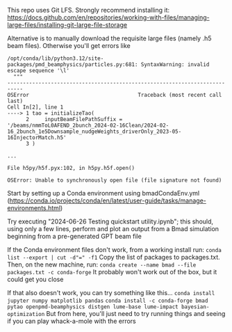 This repo uses Git LFS. Strongly recommend installing it: https://docs.github.com/en/repositories/working-with-files/managing-large-files/installing-git-large-file-storage

Alternative is to manually download the requisite large files (namely .h5 beam files). Otherwise you'll get errors like

```
/opt/conda/lib/python3.12/site-packages/pmd_beamphysics/particles.py:681: SyntaxWarning: invalid escape sequence '\l'
  """
---------------------------------------------------------------------------
OSError                                   Traceback (most recent call last)
Cell In[2], line 1
----> 1 tao = initializeTao(
      2     inputBeamFilePathSuffix = '/beams/nmmToL0AFEND_2bunch_2024-02-16Clean/2024-02-16_2bunch_1e5Downsample_nudgeWeights_driverOnly_2023-05-16InjectorMatch.h5'
      3 )

...

File h5py/h5f.pyx:102, in h5py.h5f.open()

OSError: Unable to synchronously open file (file signature not found)
```

Start by setting up a Conda environment using bmadCondaEnv.yml (https://conda.io/projects/conda/en/latest/user-guide/tasks/manage-environments.html)

Try executing "2024-06-26 Testing quickstart utility.ipynb"; this should, using only a few lines, perform and plot an output from a Bmad simulation beginning from a pre-generated GPT beam file

If the Conda environment files don't work, from a working install run:
`conda list --export | cut -d"=" -f1`
Copy the list of packages to packages.txt. Then, on the new machine, run:
`conda create --name bmad --file packages.txt -c conda-forge`
It probably won't work out of the box, but it could get you close


If that also doesn't work, you can try something like this...
`conda install jupyter numpy matplotlib pandas`
`conda install -c conda-forge bmad pytao openpmd-beamphysics distgen lume-base lume-impact bayesian-optimization`
But from here, you'll just need to try running things and seeing if you can play whack-a-mole with the errors
